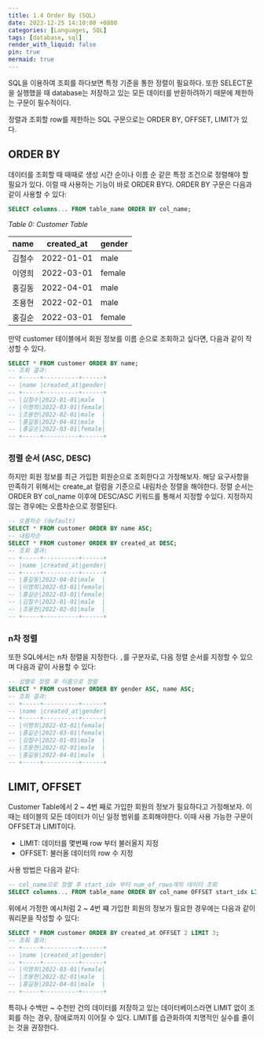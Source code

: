 ```yaml
---
title: 1.4 Order By (SQL)
date: 2023-12-25 14:10:00 +0800
categories: [Languages, SQL]
tags: [database, sql]
render_with_liquid: false
pin: true
mermaid: true
---
```


SQL을 이용하여 조회를 하다보면 특정 기준을 통한 정렬이 필요하다. 또한 SELECT문을 실행했을 때 database는 저장하고 있는 모든 데이터를 반환하려하기 때문에 제한하는 구문이 필수적이다.

정렬과 조회할 row를 제한하는 SQL 구문으로는 ORDER BY, OFFSET, LIMIT가 있다.

## ORDER BY

데이터를 조회할 때 때때로 생성 시간 순이나 이름 순 같은 특정 조건으로 정렬해야 할 필요가 있다. 이럴 때 사용하는 기능이 바로 ORDER BY다. ORDER BY 구문은 다음과 같이 사용할 수 있다:

``` sql
SELECT columns... FROM table_name ORDER BY col_name;
```

_Table 0: Customer Table_

|name |created_at|gender|
|-----|----------|------|
|김철수|2022-01-01|male  |
|이영희|2022-03-01|female|
|홍길동|2022-04-01|male  |
|조용현|2022-02-01|male  |
|홍길순|2022-03-01|female|


만약 customer 테이블에서 회원 정보를 이름 순으로 조회하고 싶다면, 다음과 같이 작성할 수 있다.

``` sql
SELECT * FROM customer ORDER BY name;
-- 조회 결과:
-- +-----+----------+------+
-- |name |created_at|gender|
-- +-----+----------+------+
-- |김철수|2022-01-01|male  |
-- |이영희|2022-03-01|female|
-- |조용현|2022-02-01|male  |
-- |홍길동|2022-04-01|male  |
-- |홍길순|2022-03-01|female|
-- +-----+----------+------+
```

### 정렬 순서 (ASC, DESC)

하지만 회원 정보를 최근 가입한 회원순으로 조회한다고 가정해보자. 해당 요구사항을 만족하기 위해서는 create_at 컬럼을 기준으로 내림차순 정렬을 해야한다. 정렬 순서는 ORDER BY col_name 이후에 DESC/ASC 키워드를 통해서 지정할 수있다. 지정하지 않는 경우에는 오름차순으로 정렬된다.

``` sql
-- 오름차순 (default)
SELECT * FROM customer ORDER BY name ASC;
-- 내림차순
SELECT * FROM customer ORDER BY created_at DESC;
-- 조회 결과:
-- +-----+----------+------+
-- |name |created_at|gender|
-- +-----+----------+------+
-- |홍길동|2022-04-01|male  |
-- |이영희|2022-03-01|female|
-- |홍길순|2022-03-01|female|
-- |김철수|2022-01-01|male  |
-- |조용현|2022-02-01|male  |
-- +-----+----------+------+
```

### n차 정렬

또한 SQL에서는 n차 정렬을 지정한다. `,`를 구분자로, 다음 정렬 순서를 지정할 수 있으며 다음과 같이 사용할 수 있다:

``` sql
-- 성별로 정렬 후 이름으로 정렬
SELECT * FROM customer ORDER BY gender ASC, name ASC;
-- 조회 결과:
-- +-----+----------+------+
-- |name |created_at|gender|
-- +-----+----------+------+
-- |이영희|2022-03-01|female|
-- |홍길순|2022-03-01|female|
-- |김철수|2022-01-01|male  |
-- |조용현|2022-02-01|male  |
-- |홍길동|2022-04-01|male  |
-- +-----+----------+------+
```

## LIMIT, OFFSET

Customer Table에서 2 ~ 4번 째로 가입한 회원의 정보가 필요하다고 가정해보자. 이때는 테이블의 모든 데이터가 이닌 일정 범위를 조회해야한다. 이때 사용 가능한 구문이 OFFSET과 LIMIT이다.

- LIMIT: 데이터를 몇번째 row 부터 불러올지 지정
- OFFSET: 불러올 데이터의 row 수 지정

사용 방법은 다음과 같다:

``` sql
-- col_name으로 정렬 후 start_idx 부터 num_of_rows개의 데이터 조회
SELECT columns... FROM table_name ORDER BY col_name OFFSET start_idx LIMIT num_of_rows;
```

위에서 가정한 예시처럼 2 ~ 4번 쨰 가입한 회원의 정보가 필요한 경우에는 다음과 같이 쿼리문을 작성할 수 있다:

``` sql
SELECT * FROM customer ORDER BY created_at OFFSET 2 LIMIT 3;
-- 조회 결과:
-- +-----+----------+------+
-- |name |created_at|gender|
-- +-----+----------+------+
-- |이영희|2022-03-01|female|
-- |조용현|2022-02-01|male  |
-- |홍길동|2022-04-01|male  |
-- +-----+----------+------+
```

특히나 수백만 ~ 수천만 건의 데이터를 저장하고 있는 데이터베이스라면 LIMIT 없이 조회를 하는 경우, 장애로까지 이어질 수 있다. LIMIT를 습관화하여 치명적인 실수를 줄이는 것을 권장한다.
